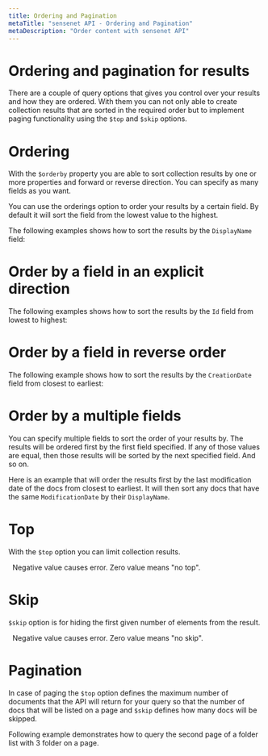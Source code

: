 ```yaml
---
title: Ordering and Pagination
metaTitle: "sensenet API - Ordering and Pagination"
metaDescription: "Order content with sensenet API"
---
```


# Ordering and pagination for results

There are a couple of query options that gives you control over your results and how they are ordered. With them you can not only able to create collection results that are sorted in the required order but to implement paging functionality using the `$top` and `$skip` options.

# Ordering

With the `$orderby` property you are able to sort collection results by one or more properties and forward or reverse direction. You can specify as many fields as you want.

You can use the orderings option to order your results by a certain field. By default it will sort the field from the lowest value to the highest.

The following examples shows how to sort the results by the `DisplayName` field:

<tab category="basic-concepts" article="ordering-paging" example="orderByOneProperty" />

# Order by a field in an explicit direction

The following examples shows how to sort the results by the `Id` field from lowest to highest:

<tab category="basic-concepts" article="ordering-paging" example="orderExplicitDirection" />

# Order by a field in reverse order

The following example shows how to sort the results by the `CreationDate` field from closest to earliest:

<tab category="basic-concepts" article="ordering-paging" example="reverseOrder" />

# Order by a multiple fields

You can specify multiple fields to sort the order of your results by. The results will be ordered first by the first field specified. If any of those values are equal, then those results will be sorted by the next specified field. And so on.

Here is an example that will order the results first by the last modification date of the docs from closest to earliest. It will then sort any docs that have the same `ModificationDate` by their `DisplayName`.

<tab category="basic-concepts" article="ordering-paging" example="orderByMultipleFields" />

# Top

With the `$top` option you can limit collection results.

<tab category="basic-concepts" article="ordering-paging" example="top" />
&nbsp;
<note>Negative value causes error. Zero value means "no top".</note>

# Skip

`$skip` option is for hiding the first given number of elements from the result.

<tab category="basic-concepts" article="ordering-paging" example="skip" />
&nbsp;
<note>Negative value causes error. Zero value means "no skip".</note>

# Pagination

In case of paging the `$top` option defines the maximum number of documents that the API will return for your query so that the number of docs that will be listed on a page and `$skip` defines how many docs will be skipped.

Following example demonstrates how to query the second page of a folder list with 3 folder on a page.

<tab category="basic-concepts" article="ordering-paging" example="paging" />
